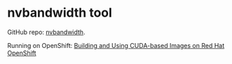 # nvbandwidth tool

GitHub repo: [nvbandwidth](https://github.com/NVIDIA/nvbandwidth.git).

Running on OpenShift: [Building and Using CUDA-based Images on Red Hat OpenShift](../build-container-images.md)